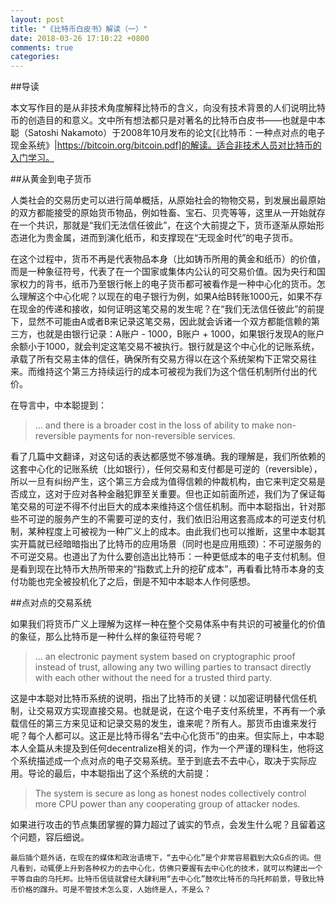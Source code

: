 ```yaml
---
layout: post
title: "《比特币白皮书》解读（一）"
date: 2018-03-26 17:10:22 +0800
comments: true
categories:
---
```

##导读

本文写作目的是从非技术角度解释比特币的含义，向没有技术背景的人们说明比特币的创造目的和意义。文中所有想法都只是对著名的比特币白皮书——也就是中本聪（Satoshi Nakamoto）于2008年10月发布的论文[《比特币：一种点对点的电子现金系统》|https://bitcoin.org/bitcoin.pdf]的解读。适合非技术人员对比特币的入门学习。

##从黄金到电子货币

人类社会的交易历史可以进行简单概括，从原始社会的物物交易，到发展出最原始的双方都能接受的原始货币物品，例如牲畜、宝石、贝壳等等，这里从一开始就存在一个共识，那就是“我们无法信任彼此”，在这个大前提之下，货币逐渐从原始形态进化为贵金属，进而到演化纸币，和支撑现在“无现金时代”的电子货币。

在这个过程中，货币不再是代表物品本身（比如铸币所用的黄金和纸币）的价值，而是一种象征符号，代表了在一个国家或集体内公认的可交易价值。因为央行和国家权力的背书，纸币乃至银行帐上的电子货币都可被看作是一种中心化的货币。怎么理解这个中心化呢？以现在的电子银行为例，如果A给B转账1000元，如果不存在现金的传递和接收，如何证明这笔交易的发生呢？在“我们无法信任彼此”的前提下，显然不可能由A或者B来记录这笔交易，因此就会诉诸一个双方都能信赖的第三方，也就是由银行记录：A账户 - 1000，B账户 + 1000，如果银行发现A的账户余额小于1000，就会判定这笔交易不被执行。银行就是这个中心化的记账系统，承载了所有交易主体的信任，确保所有交易方得以在这个系统架构下正常交易往来。而维持这个第三方持续运行的成本可被视为我们为这个信任机制所付出的代价。

在导言中，中本聪提到：

> … and there is a broader cost in the loss of ability to make non-reversible payments for non-reversible services.

看了几篇中文翻译，对这句话的表达都感觉不够准确。我的理解是，我们所依赖的这套中心化的记账系统（比如银行），任何交易和支付都是可逆的（reversible），所以一旦有纠纷产生，这个第三方会成为值得信赖的仲裁机构，由它来判定交易是否成立，这对于应对各种金融犯罪至关重要。但也正如前面所述，我们为了保证每笔交易的可逆不得不付出巨大的成本来维持这个信任机制。而中本聪指出，针对那些不可逆的服务产生的不需要可逆的支付，我们依旧沿用这套高成本的可逆支付机制，某种程度上可被视为一种广义上的成本。由此我们也可以推断，这里中本聪其实开篇就已经暗暗指出了比特币的应用场景（同时也是应用瓶颈）：不可逆服务的不可逆交易。也道出了为什么要创造出比特币：一种更低成本的电子支付机制。但是看到现在比特币大热所带来的“指数式上升的挖矿成本”，再看看比特币本身的支付功能也完全被投机化了之后，倒是不知中本聪本人作何感想。

##点对点的交易系统

如果我们将货币广义上理解为这样一种在整个交易体系中有共识的可被量化的价值的象征，那么比特币是一种什么样的象征符号呢？

>… an electronic payment system based on cryptographic proof instead of trust, allowing any two willing parties to transact directly with each other without the need for a trusted third party.

这是中本聪对比特币系统的说明，指出了比特币的关键：以加密证明替代信任机制，让交易双方实现直接交易。也就是说，在这个电子支付系统里，不再有一个承载信任的第三方来见证和记录交易的发生，谁来呢？所有人。那货币由谁来发行呢？每个人都可以。这正是比特币得名“去中心化货币”的由来。但实际上，中本聪本人全篇从未提及到任何decentralize相关的词，作为一个严谨的理科生，他将这个系统描述成一个点对点的电子交易系统。至于到底去不去中心，取决于实际应用。导论的最后，中本聪指出了这个系统的大前提：

>The system is secure as long as honest nodes collectively control more CPU power than any cooperating group of attacker nodes.

如果进行攻击的节点集团掌握的算力超过了诚实的节点，会发生什么呢？且留着这个问题，容后细说。

`最后插个题外话，在现在的媒体和政治语境下，“去中心化”是个非常容易戳到大众G点的词。但凡看到，动辄便上升到各种权力的去中心化，仿佛只要握有去中心化的技术，就可以构建出一个平等自由的乌托邦。比特币信徒就曾经大肆利用“去中心化”鼓吹比特币的乌托邦前景，导致比特币价格的蹿升。可是不管技术怎么变，人始终是人，不是么？`
